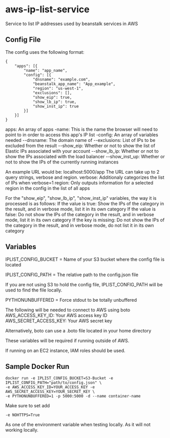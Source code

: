 # aws-ip-list-service 
Service to list IP addresses used by beanstalk services in AWS

## Config File
The config uses the following format:
````
{
    "apps": [{
        "name": "app_name",
        "config": [{
            "dnsname": "example.com",
            "beanstalk_app_name": "App_example",
            "region": "us-west-1",
            "exclusions": [],
            "show_eip": true,
            "show_lb_ip": true,
            "show_inst_ip": true
        }]
    }]
}
````

apps: An array of apps
-name: This is the name the browser will need to point to in order to access this app's IP list
-config: An array of variables needed
--dnsname: The domain name of
--exclusions: List of IPs to be excluded from the result
--show_eip: Whether or not to show the list of Elastic IPs associated with your account
--show_lb_ip: Whether or not to show the IPs associated with the load balancer
--show_inst_up: Whether or not to show the IPs of the currently running instances

An example URL would be: localhost:5000/app
The URL can take up to 2 query strings, verbose and region.
verbose: Additionaly categorizes the list of IPs when verbose=1
region: Only outputs information for a selected region in the config in the list of all apps

For the "show_eip", "show_lb_ip", "show_inst_ip" variables, the way it is processed is as follows:
If the value is true: Show the IPs of the category in the result, and in verbose mode, list it in its own category
If the value is false: Do not show the IPs of the category in the result, and in verbose mode, list it in its own category
If the key is missing: Do not show the IPs of the category in the result, and in verbose mode, do not list it in its own category

## Variables

IPLIST_CONFIG_BUCKET = Name of your S3 bucket where the config file is located

IPLIST_CONFIG_PATH = The relative path to the config.json file

If you are not using S3 to hold the config file, IPLIST_CONFIG_PATH will be used to find the file locally.

PYTHONUNBUFFERED = Force stdout to be totally unbuffered

The following will be needed to connect to AWS using boto
AWS_ACCESS_KEY_ID: Your AWS access key ID
AWS_SECRET_ACCESS_KEY: Your AWS secret key

Alternatively, boto can use a .boto file located in your home directory

These variables will be required if running outside of AWS.

If running on an EC2 instance, IAM roles should be used.

## Sample Docker Run

````
docker run -e IPLIST_CONFIG_BUCKET=S3-Bucket -e IPLIST_CONFIG_PATH="path/to/config.json" \
-e AWS_ACCESS_KEY_ID=YOUR_ACCESS_KEY -e AWS_SECRET_ACCESS_KEY=YOUR_SECRET_KEY \
-e PYTHONUNBUFFERED=1 -p 5000:5000 -d --name container-name
````

Make sure to set add 
```
-e NOHTTPS=True
```
As one of the environment variable when testing locally. As it will not working locally.

